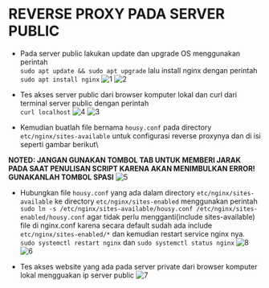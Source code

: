# REVERSE PROXY PADA SERVER PUBLIC

- Pada server public lakukan update dan upgrade OS menggunakan perintah\
  `sudo apt update && sudo apt upgrade` lalu install nginx dengan perintah `sudo apt install nginx`
  ![1](https://user-images.githubusercontent.com/45087061/102004227-6ca73c80-3d41-11eb-9edb-7cdf5a5bd789.png)
  ![2](https://user-images.githubusercontent.com/45087061/102004237-80eb3980-3d41-11eb-8388-28a727e53452.png)

- Tes akses server public dari browser komputer lokal dan curl dari terminal server public dengan perintah\
`curl localhost`
    ![4](https://user-images.githubusercontent.com/45087061/102004288-de7f8600-3d41-11eb-8d2b-61cf251031c5.png)
    ![3](https://user-images.githubusercontent.com/45087061/102004282-d58eb480-3d41-11eb-89bd-7dda3e4173c1.png)

- Kemudian buatlah file bernama `housy.conf` pada directory `etc/nginx/sites-available` untuk configurasi reverse proxynya dan di isi seperti gambar berikut\

**NOTED: JANGAN GUNAKAN TOMBOL TAB UNTUK MEMBERI JARAK PADA SAAT PENULISAN SCRIPT KARENA AKAN MENIMBULKAN ERROR! GUNAKANLAH TOMBOL SPASI**
  ![5](https://user-images.githubusercontent.com/45087061/102004311-1e466d80-3d42-11eb-8fb2-1d6b98e8d3d6.png)

- Hubungkan file `housy.conf` yang ada dalam directory `etc/nginx/sites-available` ke directory `etc/nginx/sites-enabled` menggunakan perintah `sudo ln -s /etc/nginx/sites-available/housy.conf /etc/nginx/sites-enabled/housy.conf` agar tidak perlu mengganti(include sites-available) file di nginx.conf karena secara default sudah ada include `etc/nginx/sites-enabled/*` dan kemudian restart service nginx nya.\
`sudo systemctl restart nginx` dan `sudo systemctl status nginx`
    ![8](https://user-images.githubusercontent.com/45087061/102004544-459e3a00-3d44-11eb-8ed8-930b1432c662.png)
    ![6](https://user-images.githubusercontent.com/45087061/102004404-ec81d680-3d42-11eb-8ac8-18e9a1049785.png)

- Tes akses website yang ada pada server private dari browser komputer lokal mengguakan ip server public
    ![7](https://user-images.githubusercontent.com/45087061/102004427-12a77680-3d43-11eb-8ebf-630e29a9d389.png)
